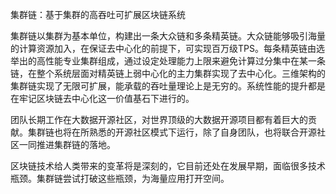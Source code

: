 集群链：基于集群的高吞吐可扩展区块链系统
   
   集群链以集群为基本单位，构建出一条大众链和多条精英链。大众链能够吸引海量的计算资源加入，在保证去中心化的前提下，可实现百万级TPS。每条精英链由选举出的高性能专业集群组成，通过设定处理能力上限来避免计算过分集中在某一条链，在整个系统层面对精英链上弱中心化的主力集群实现了去中心化。三维架构的集群链实现了无限可扩展，能承载的吞吐量理论上是无穷的。系统性能的提升都是在牢记区块链去中心化这一价值基石下进行的。
   
   
   团队长期工作在大数据开源社区，对世界顶级的大数据开源项目都有着巨大的贡献。集群链也将在所熟悉的开源社区模式下运行，除了自身团队，也将联合开源社区一同推进集群链的落地。
   
   区块链技术给人类带来的变革将是深刻的，它目前还处在发展早期，面临很多技术瓶颈。集群链尝试打破这些瓶颈，为海量应用打开空间。 

